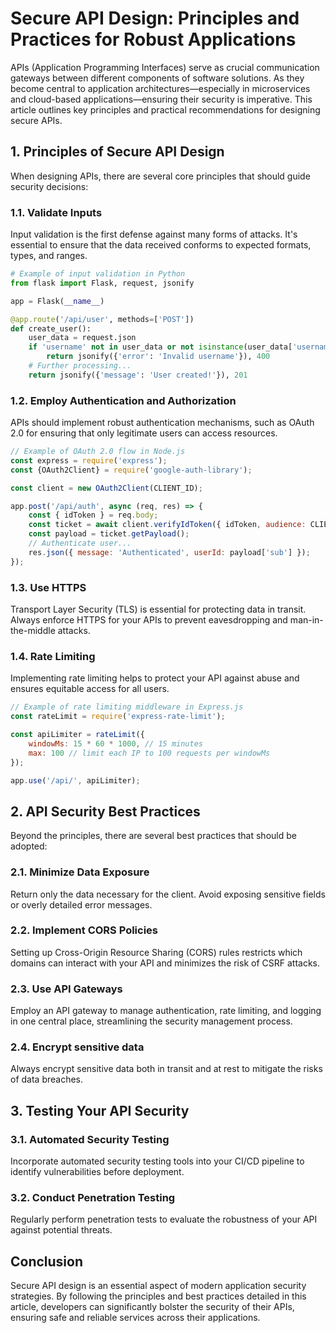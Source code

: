 # Secure API Design: Principles and Practices for Robust Applications

APIs (Application Programming Interfaces) serve as crucial communication gateways between different components of software solutions. As they become central to application architectures—especially in microservices and cloud-based applications—ensuring their security is imperative. This article outlines key principles and practical recommendations for designing secure APIs.

## 1. Principles of Secure API Design

When designing APIs, there are several core principles that should guide security decisions:

### 1.1. Validate Inputs
Input validation is the first defense against many forms of attacks. It's essential to ensure that the data received conforms to expected formats, types, and ranges.

```python
# Example of input validation in Python
from flask import Flask, request, jsonify

app = Flask(__name__)

@app.route('/api/user', methods=['POST'])
def create_user():
    user_data = request.json
    if 'username' not in user_data or not isinstance(user_data['username'], str):
        return jsonify({'error': 'Invalid username'}), 400
    # Further processing...
    return jsonify({'message': 'User created!'}), 201
```

### 1.2. Employ Authentication and Authorization
APIs should implement robust authentication mechanisms, such as OAuth 2.0 for ensuring that only legitimate users can access resources.

```javascript
// Example of OAuth 2.0 flow in Node.js
const express = require('express');
const {OAuth2Client} = require('google-auth-library');

const client = new OAuth2Client(CLIENT_ID);

app.post('/api/auth', async (req, res) => {
    const { idToken } = req.body;
    const ticket = await client.verifyIdToken({ idToken, audience: CLIENT_ID });
    const payload = ticket.getPayload();
    // Authenticate user...
    res.json({ message: 'Authenticated', userId: payload['sub'] });
});
```

### 1.3. Use HTTPS
Transport Layer Security (TLS) is essential for protecting data in transit. Always enforce HTTPS for your APIs to prevent eavesdropping and man-in-the-middle attacks.

### 1.4. Rate Limiting
Implementing rate limiting helps to protect your API against abuse and ensures equitable access for all users.

```javascript
// Example of rate limiting middleware in Express.js
const rateLimit = require('express-rate-limit');

const apiLimiter = rateLimit({
    windowMs: 15 * 60 * 1000, // 15 minutes
    max: 100 // limit each IP to 100 requests per windowMs
});

app.use('/api/', apiLimiter);
```

## 2. API Security Best Practices

Beyond the principles, there are several best practices that should be adopted:

### 2.1. Minimize Data Exposure
Return only the data necessary for the client. Avoid exposing sensitive fields or overly detailed error messages.

### 2.2. Implement CORS Policies
Setting up Cross-Origin Resource Sharing (CORS) rules restricts which domains can interact with your API and minimizes the risk of CSRF attacks.

### 2.3. Use API Gateways
Employ an API gateway to manage authentication, rate limiting, and logging in one central place, streamlining the security management process.

### 2.4. Encrypt sensitive data
Always encrypt sensitive data both in transit and at rest to mitigate the risks of data breaches.

## 3. Testing Your API Security

### 3.1. Automated Security Testing
Incorporate automated security testing tools into your CI/CD pipeline to identify vulnerabilities before deployment.

### 3.2. Conduct Penetration Testing
Regularly perform penetration tests to evaluate the robustness of your API against potential threats.

## Conclusion

Secure API design is an essential aspect of modern application security strategies. By following the principles and best practices detailed in this article, developers can significantly bolster the security of their APIs, ensuring safe and reliable services across their applications.
